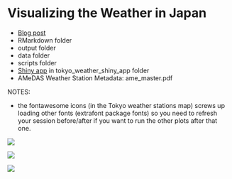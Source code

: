 # Visualizing the Weather in Japan

- [Blog post](https://ryo-n7.github.io/2018-10-04-visualize-weather-in-japan/)
- RMarkdown folder
- output folder
- data folder
- scripts folder
- [Shiny app](https://ryo-n7.shinyapps.io/tokyo_weather_shiny_app/) in tokyo_weather_shiny_app folder
- AMeDAS Weather Station Metadata: ame_master.pdf

NOTES:
- the fontawesome icons (in the Tokyo weather stations map) screws up loading other fonts (extrafont package fonts) so you need to refresh your session before/after if you want to run the other plots after that one.

![](https://i.imgur.com/v4DTyOw.png)

![](https://i.imgur.com/MFnT8xO.png)

![](https://i.imgur.com/WBspwRp.png)